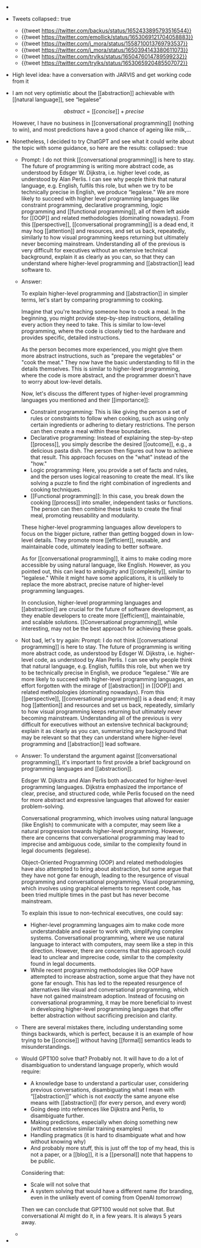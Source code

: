 -
- Tweets
  collapsed:: true
	- {{tweet https://twitter.com/backus/status/1652433895793516544}}
	- {{tweet https://twitter.com/emollick/status/1653069121704058883}}
	- {{tweet https://twitter.com/j_mora/status/1558710013769793537}}
	- {{tweet https://twitter.com/j_mora/status/1650394143380611073}}
	- {{tweet https://twitter.com/trylks/status/1650476014789599232}}
	- {{tweet https://twitter.com/trylks/status/1653065920485507072}}
- High level idea: have a conversation with JARVIS and get working code from it
- I am not very optimistic about the [[abstraction]] achievable with [[natural language]], see “legalese”
  
  $$abstract = [[concise]] + precise$$
  
  However, I have no business in [[conversational programming]] (nothing to win), and most predictions have a good chance of ageing like milk,…
- Nonetheless, I decided to try ChatGPT and see what it could write about the topic with some guidance, so here are the results:
  collapsed:: true
	- Prompt: I do not think [[conversational programming]] is here to stay. The future of programming is writing more abstract code, as understood by Edsger W. Dijkstra, i.e. higher level code, as understood by Alan Perlis. I can see why people think that natural language, e.g. English, fulfils this role, but when we try to be technically precise in English, we produce “legalese.” We are more likely to succeed with higher level programming languages like constraint programming, declarative programming, logic programming and [[functional programming]], all of them left aside for [[OOP]] and related methodologies (dominating nowadays). From this [[perspective]], [[conversational programming]] is a dead end, it may hog [[attention]] and resources, and set us back, repeatedly, similarly to how visual programming keeps returning but ultimately never becoming mainstream. Understanding all of the previous is very difficult for executives without an extensive technical background, explain it as clearly as you can, so that they can understand where higher-level programming and [[abstraction]] lead software to.
	- Answer:
	  
	  To explain higher-level programming and [[abstraction]] in simpler terms, let's start by comparing programming to cooking.
	  
	  Imagine that you're teaching someone how to cook a meal. In the beginning, you might provide step-by-step instructions, detailing every action they need to take. This is similar to low-level programming, where the code is closely tied to the hardware and provides specific, detailed instructions.
	  
	  As the person becomes more experienced, you might give them more abstract instructions, such as "prepare the vegetables" or "cook the meat." They now have the basic understanding to fill in the details themselves. This is similar to higher-level programming, where the code is more abstract, and the programmer doesn't have to worry about low-level details.
	  
	  Now, let's discuss the different types of higher-level programming languages you mentioned and their [[importance]]:
	  * Constraint programming: This is like giving the person a set of rules or constraints to follow when cooking, such as using only certain ingredients or adhering to dietary restrictions. The person can then create a meal within these boundaries.
	  * Declarative programming: Instead of explaining the step-by-step [[process]], you simply describe the desired [[outcome]], e.g., a delicious pasta dish. The person then figures out how to achieve that result. This approach focuses on the "what" instead of the "how."
	  * Logic programming: Here, you provide a set of facts and rules, and the person uses logical reasoning to create the meal. It's like solving a puzzle to find the right combination of ingredients and cooking techniques.
	  * [[Functional programming]]: In this case, you break down the cooking [[process]] into smaller, independent tasks or functions. The person can then combine these tasks to create the final meal, promoting reusability and modularity.
	  
	  These higher-level programming languages allow developers to focus on the bigger picture, rather than getting bogged down in low-level details. They promote more [[efficient]], reusable, and maintainable code, ultimately leading to better software.
	  
	  As for [[conversational programming]], it aims to make coding more accessible by using natural language, like English. However, as you pointed out, this can lead to ambiguity and [[complexity]], similar to "legalese." While it might have some applications, it is unlikely to replace the more abstract, precise nature of higher-level programming languages.
	  
	  In conclusion, higher-level programming languages and [[abstraction]] are crucial for the future of software development, as they enable developers to create more [[efficient]], maintainable, and scalable solutions. [[Conversational programming]], while interesting, may not be the best approach for achieving these goals.
	- Not bad, let's try again: Prompt: I do not think [[conversational programming]] is here to stay. The future of programming is writing more abstract code, as understood by Edsger W. Dijkstra, i.e. higher-level code, as understood by Alan Perlis. I can see why people think that natural language, e.g. English, fulfills this role, but when we try to be technically precise in English, we produce “legalese.” We are more likely to succeed with higher-level programming languages, an effort forgotten with the mirage of [[abstraction]] in [[OOP]] and related methodologies (dominating nowadays). From this [[perspective]], [[conversational programming]] is a dead end; it may hog [[attention]] and resources and set us back, repeatedly, similarly to how visual programming keeps returning but ultimately never becoming mainstream. Understanding all of the previous is very difficult for executives without an extensive technical background; explain it as clearly as you can, summarizing any background that may be relevant so that they can understand where higher-level programming and [[abstraction]] lead software.
	- Answer: To understand the argument against [[conversational programming]], it's important to first provide a brief background on programming languages and [[abstraction]].
	  
	  Edsger W. Dijkstra and Alan Perlis both advocated for higher-level programming languages. Dijkstra emphasized the importance of clear, precise, and structured code, while Perlis focused on the need for more abstract and expressive languages that allowed for easier problem-solving.
	  
	  Conversational programming, which involves using natural language (like English) to communicate with a computer, may seem like a natural progression towards higher-level programming. However, there are concerns that conversational programming may lead to imprecise and ambiguous code, similar to the complexity found in legal documents (legalese).
	  
	  Object-Oriented Programming (OOP) and related methodologies have also attempted to bring about abstraction, but some argue that they have not gone far enough, leading to the resurgence of visual programming and conversational programming. Visual programming, which involves using graphical elements to represent code, has been tried multiple times in the past but has never become mainstream.
	  
	  To explain this issue to non-technical executives, one could say:
	  * Higher-level programming languages aim to make code more understandable and easier to work with, simplifying complex systems. Conversational programming, where we use natural language to interact with computers, may seem like a step in this direction. However, there are concerns that this approach could lead to unclear and imprecise code, similar to the complexity found in legal documents.
	  * While recent programming methodologies like OOP have attempted to increase abstraction, some argue that they have not gone far enough. This has led to the repeated resurgence of alternatives like visual and conversational programming, which have not gained mainstream adoption. Instead of focusing on conversational programming, it may be more beneficial to invest in developing higher-level programming languages that offer better abstraction without sacrificing precision and clarity.
	- There are several mistakes there, including understanding some things backwards, which is perfect, because it is an 
	  example of how trying to be [[concise]] without having [[formal]] semantics leads to misunderstandings.
	- Would GPT100 solve that? Probably not. It will have to do a lot of disambiguation to understand language properly, which would require:
	  * A knowledge base to understand a particular user, considering previous conversations, disambiguating what I mean with “[[abstraction]]” which is not _exactly_ the same anyone else means with [[abstraction]] (for every person, and every word)
	  * Going deep into references like Dijkstra and Perlis, to disambiguate further.
	  * Making predictions, especially when doing something new (without extensive similar training examples)
	  * Handling pragmatics (it is hard to disambiguate what and how without knowing why)
	  * And probably more stuff, this is just off the top of my head, this is not a paper, or a [[blog]], it is a [[personal]] note that happens to be public.
	  
	  Considering that:
	  * Scale will not solve that
	  * A system solving that would have a different name (for branding, even in the unlikely event of  coming from OpenAI _tomorrow_)
	  
	  Then we can conclude that GPT100 would not solve that. But conversational AI might do it, in a few years. It is always 5 years away.
	-
-